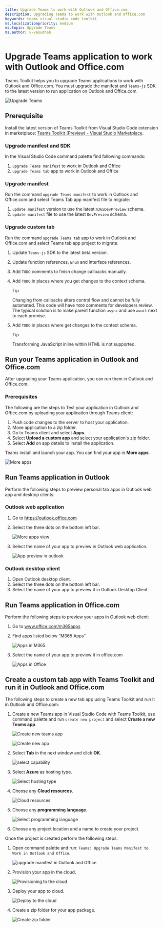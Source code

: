```yaml
---
title: Upgrade Teams to work with Outlook and Office.com
description: Upgrading Teams to work with Outlook and Office.com
keywords: teams visual studio code toolkit
ms.localizationpriority: medium
ms.topic: Upgrade Teams
ms.author: v-vasudhab
---
```


# Upgrade Teams application to work with Outlook and Office.com

Teams Toolkit helps you to upgrade Teams applications to work with Outlook and Office.com. You must upgrade the manifest and `Teams-js` SDK to the latest version to run application on Outlook and Office.com.

![Upgrade Teams](../assets/images/upgrade-teams/upgrade-teams.png)

## Prerequisite

Install the latest version of Teams Toolkit from Visual Studio Code extension in marketplace: [Teams Toolkit (Preview) - Visual Studio Marketplace](https://marketplace.visualstudio.com/items?itemName=TeamsDevApp.ms-teams-vscode-extension).

### Upgrade manifest and SDK

In the Visual Studio Code command palette find following commands:

1. `upgrade Teams manifest` to work in Outlook and Office
1. `upgrade Teams tab` app to work in Outlook and Office

### Upgrade manifest

Run the command `upgrade Teams manifest` to work in Outlook and Office.com and select Teams Tab app manifest file to migrate:

1. `update manifest` version to use the latest `m365DevPreview` schema.
1. `update manifest` file to use the latest `DevPreview` schema.

### Upgrade custom tab

Run the command `upgrade Teams tab` app to work in Outlook and Office.com and select Teams tab app project to migrate:

1. Update `Teams-js` SDK to the latest beta version.
1. Update function references, `Enum` and interface references.
1. Add `TODO` comments to finish change callbacks manually.
1. Add `TODO` in places where you get changes to the context schema.

    > [!TIP]
    > Changing from callbacks alters control flow and cannot be fully automated. This code will have `TODO` comments for developers review. The typical solution is to make parent function `async` and use `await` next to each promise.

1. Add `TODO` in places where get changes to the context schema.

    > [!TIP]
    > Transforming JavaScript inline within HTML is not supported.

## Run your Teams application in Outlook and Office.com

After upgrading your Teams application, you can run them in Outlook and Office.com.

### Prerequisites

The following are the steps to Test your application in Outlook and Office.com by uploading your application through Teams client:

1. Push code changes to the server to host your application.
1. Move application to a zip folder.
1. Go to Teams client and select **Apps**.
1. Select **Upload a custom app** and select your application's zip folder.
1. Select **Add** on app details to install the application.

Teams install and launch your app. You can find your app in **More apps**.

 ![More apps](../assets/images/upgrade-teams/more-apps.png)

## Run Teams application in Outlook

Perform the following steps to preview personal tab apps in Outlook web app and desktop clients:

### Outlook web application

1. Go to https://outlook.office.com 
1. Select the three dots on the bottom left bar.

    ![More apps view](../assets/images/upgrade-teams/apps.png)

1. Select the name of your app to preview in Outlook web application.

    ![App preview in outlook](../assets/images/upgrade-teams/preview-outlook-web-application.png)

### Outlook desktop client

1. Open Outlook desktop client.
1. Select the three dots on the bottom left bar.
1. Select the name of your app to preview it in Outlook Desktop Client.

## Run Teams application in Office.com

Perform the following steps to preview your apps in Outlook web client:

1. Go to www.office.com/m365apps
1. Find apps listed below “M365 Apps”

    ![Apps in M365](../assets/images/upgrade-teams/m365-app.png)

1. Select the name of your app to preview it in office.com

    ![Apps in Office](../assets/images/upgrade-teams/office-preview.png)

## Create a custom tab app with Teams Toolkit and run it in Outlook and Office.com

The following steps to create a new tab app using Teams Toolkit and run it in Outlook and Office.com:

1. Create a new Teams app in Visual Studio Code with Teams Toolkit, use command palette and run `create new project` and select **Create a new Teams app**.

    ![Create new teams app](../assets/images/upgrade-teams/create-new-teams-app.png)

    ![Create new app](../assets/images/upgrade-teams/create-new-app.png)

1. Select **Tab** in the next window and click **OK**.

    ![select capability](../assets/images/upgrade-teams/select-capability.png)

1. Select **Azure** as hosting type.

    ![Select hosting type](../assets/images/upgrade-teams/hosting-type.png)

1. Choose any **Cloud resources**.

    ![Cloud resources](../assets/images/upgrade-teams/create-project-cloud-resources.png)

1. Choose any **programming language**.

    ![Select programming language](../assets/images/upgrade-teams/create-project-programming-languages.png)

1. Choose any project location and a name to create your project.

Once the project is created perform the following steps:

1. Open command palette and run: `Teams: Upgrade Teams Manifest to Work in Outlook and Office`.

    ![upgrade manifest in Outlook and Office](../assets/images/upgrade-teams/upgrade-manifest.png)

1. Provision your app in the cloud.

    ![Provisioning to the cloud](../assets/images/upgrade-teams/provision-in-cloud.png)

1. Deploy your app to cloud.

    ![Deploy to the cloud](../assets/images/upgrade-teams/deploy-to-the-cloud.png)

1. Create a zip folder for your app package.

    ![Create zip folder](../assets/images/upgrade-teams/create-teams-package.png)


